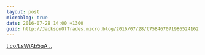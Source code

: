 ```yaml
---
layout: post
microblog: true
date: 2016-07-28 14:00 +1300
guid: http://JacksonOfTrades.micro.blog/2016/07/28/t758467071986524162.html
---
```

[t.co/LsWiAb5qA...](https://t.co/LsWiAb5qAh)
